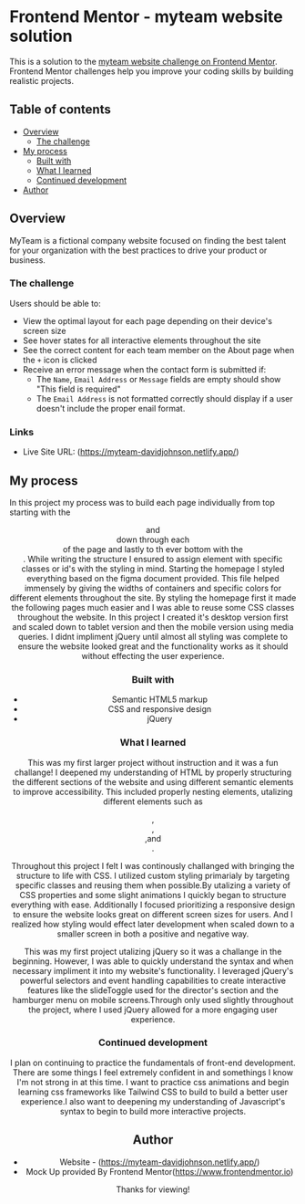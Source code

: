 # Frontend Mentor - myteam website solution

This is a solution to the [myteam website challenge on Frontend Mentor](https://www.frontendmentor.io/challenges/myteam-multipage-website-mxlEauvW). Frontend Mentor challenges help you improve your coding skills by building realistic projects.

## Table of contents

- [Overview](#overview)
  - [The challenge](#the-challenge)
- [My process](#my-process)
  - [Built with](#built-with)
  - [What I learned](#what-i-learned)
  - [Continued development](#continued-development)
- [Author](#author)

## Overview

MyTeam is a fictional company website focused on finding the best talent for your organization with the best practices to drive your product or business.

### The challenge

Users should be able to:

- View the optimal layout for each page depending on their device's screen size
- See hover states for all interactive elements throughout the site
- See the correct content for each team member on the About page when the `+` icon is clicked
- Receive an error message when the contact form is submitted if:
  - The `Name`, `Email Address` or `Message` fields are empty should show "This field is required"
  - The `Email Address` is not formatted correctly should display if a user doesn't include the proper enail format.

### Links

- Live Site URL: (https://myteam-davidjohnson.netlify.app/)

## My process

In this project my process was to build each page individually from top starting with the <header> and <nav> down through each <section> of the page and lastly to th ever bottom with the <footer>. While writing the structure I ensured to assign element with specific classes or id's with the styling in mind. Starting the homepage I styled everything based on the figma document provided. This file helped immensely by giving the widths of containers and specific colors for different elements throughout the site. By styling the homepage first it made the following pages much easier and I was able to reuse some CSS classes throughout the website. In this project I created it's desktop version first and scaled down to tablet version and then the mobile version using media queries. I didnt impliment jQuery until almost all styling was complete to ensure the website looked great and the functionality works as it should without effecting the user experience.

### Built with

- Semantic HTML5 markup
- CSS and responsive design
- jQuery

### What I learned

This was my first larger project without instruction and it was a fun challange! I deepened my understanding of HTML by properly structuring the different sections of the website and using different semantic elements to improve accessibility. This included properly nesting elements, utalizing different elements such as <header>,<nav>,<section>,and <footer>.

Throughout this project I felt I was continously challanged with bringing the structure to life with CSS. I utilized custom styling primarialy by targeting specific classes and reusing them when possible.By utalizing a variety of CSS properties and some slight animations I quickly began to structure everything with ease. Additionally I focused prioritizing a responsive design to ensure the website looks great on different screen sizes for users. And I realized how styling would effect later development when scaled down to a smaller screen in both a positive and negative way.

This was my first project utalizing jQuery so it was a challange in the beginning. However, I was able to quickly understand the syntax and when necessary impliment it into my website's functionality. I leveraged jQuery's powerful selectors and event handling capabilities to create interactive features like the slideToggle used for the director's section and the hamburger menu on mobile screens.Through only used slightly throughout the project, where I used jQuery allowed for a more engaging user experience.

### Continued development

I plan on continuing to practice the fundamentals of front-end development. There are some things I feel extremely confident in and somethings I know I'm not strong in at this time. I want to practice css animations and begin learning css frameworks like Tailwind CSS to build to build a better user experience.I also want to deepening my understanding of Javascript's syntax to begin to build more interactive projects.

## Author

- Website - (https://myteam-davidjohnson.netlify.app/)
- Mock Up provided By Frontend Mentor(https://www.frontendmentor.io)

Thanks for viewing!
